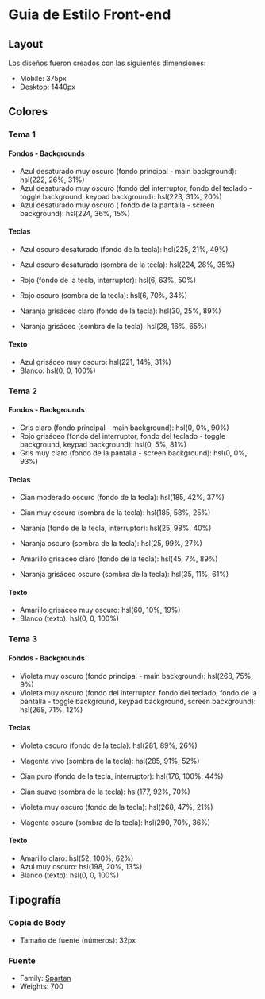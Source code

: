# Guia de Estilo Front-end 

## Layout

Los diseños fueron creados con las siguientes dimensiones:

- Mobile: 375px
- Desktop: 1440px

## Colores

### Tema 1

#### Fondos - Backgrounds

- Azul desaturado muy oscuro (fondo principal - main background): hsl(222, 26%, 31%)
- Azul desaturado muy oscuro (fondo del interruptor, fondo del teclado - toggle background, keypad background): hsl(223, 31%, 20%)
- Azul desaturado muy oscuro ( fondo de la pantalla - screen background): hsl(224, 36%, 15%)

#### Teclas

- Azul oscuro desaturado (fondo de la tecla): hsl(225, 21%, 49%)
- Azul oscuro desaturado (sombra de la tecla): hsl(224, 28%, 35%)

- Rojo (fondo de la tecla, interruptor): hsl(6, 63%, 50%)
- Rojo oscuro (sombra de la tecla): hsl(6, 70%, 34%)

- Naranja grisáceo claro (fondo de la tecla): hsl(30, 25%, 89%)
- Naranja grisáceo (sombra de la tecla): hsl(28, 16%, 65%)

#### Texto

- Azul grisáceo muy oscuro: hsl(221, 14%, 31%)
- Blanco: hsl(0, 0, 100%)

### Tema 2

#### Fondos - Backgrounds

- Gris claro (fondo principal - main background): hsl(0, 0%, 90%)
- Rojo grisáceo (fondo del interruptor, fondo del teclado - toggle background, keypad background): hsl(0, 5%, 81%)
- Gris muy claro (fondo de la pantalla - screen background): hsl(0, 0%, 93%)

#### Teclas

- Cian moderado oscuro (fondo de la tecla): hsl(185, 42%, 37%)
- Cian muy oscuro (sombra de la tecla): hsl(185, 58%, 25%)

- Naranja (fondo de la tecla, interruptor): hsl(25, 98%, 40%)
- Naranja oscuro (sombra de la tecla): hsl(25, 99%, 27%)

- Amarillo grisáceo claro (fondo de la tecla): hsl(45, 7%, 89%)
- Naranja grisáceo oscuro (sombra de la tecla): hsl(35, 11%, 61%)

#### Texto

- Amarillo grisáceo muy oscuro: hsl(60, 10%, 19%)
- Blanco (texto): hsl(0, 0, 100%)

### Tema 3

#### Fondos - Backgrounds

- Violeta muy oscuro (fondo principal - main background): hsl(268, 75%, 9%)
- Violeta muy oscuro (fondo del interruptor, fondo del teclado, fondo de la pantalla - toggle background, keypad background, screen background): hsl(268, 71%, 12%)

#### Teclas

- Violeta oscuro (fondo de la tecla): hsl(281, 89%, 26%)
- Magenta vivo (sombra de la tecla): hsl(285, 91%, 52%)

- Cian puro (fondo de la tecla, interruptor): hsl(176, 100%, 44%)
- Cian suave (sombra de la tecla): hsl(177, 92%, 70%)

- Violeta muy oscuro (fondo de la tecla): hsl(268, 47%, 21%)
- Magenta oscuro (sombra de la tecla): hsl(290, 70%, 36%)

#### Texto

- Amarillo claro: hsl(52, 100%, 62%)
- Azul muy oscuro: hsl(198, 20%, 13%)
- Blanco (texto): hsl(0, 0, 100%)

## Tipografía

### Copia de Body

- Tamaño de fuente (números): 32px

### Fuente

- Family: [Spartan](https://fonts.google.com/specimen/Spartan)
- Weights: 700
